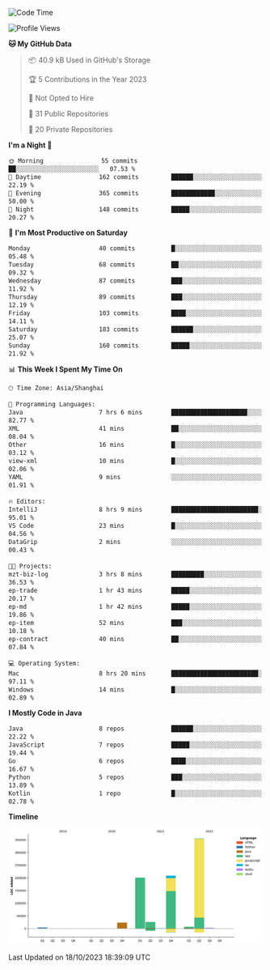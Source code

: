 <!--START_SECTION:waka-->
![Code Time](http://img.shields.io/badge/Code%20Time-2%2C111%20hrs%2046%20mins-blue)

![Profile Views](http://img.shields.io/badge/Profile%20Views-0-blue)

**🐱 My GitHub Data** 

> 📦 40.9 kB Used in GitHub's Storage 
 > 
> 🏆 5 Contributions in the Year 2023
 > 
> 🚫 Not Opted to Hire
 > 
> 📜 31 Public Repositories 
 > 
> 🔑 20 Private Repositories 
 > 
**I'm a Night 🦉** 

```text
🌞 Morning                55 commits          ██░░░░░░░░░░░░░░░░░░░░░░░   07.53 % 
🌆 Daytime                162 commits         ██████░░░░░░░░░░░░░░░░░░░   22.19 % 
🌃 Evening                365 commits         ████████████░░░░░░░░░░░░░   50.00 % 
🌙 Night                  148 commits         █████░░░░░░░░░░░░░░░░░░░░   20.27 % 
```
📅 **I'm Most Productive on Saturday** 

```text
Monday                   40 commits          █░░░░░░░░░░░░░░░░░░░░░░░░   05.48 % 
Tuesday                  68 commits          ██░░░░░░░░░░░░░░░░░░░░░░░   09.32 % 
Wednesday                87 commits          ███░░░░░░░░░░░░░░░░░░░░░░   11.92 % 
Thursday                 89 commits          ███░░░░░░░░░░░░░░░░░░░░░░   12.19 % 
Friday                   103 commits         ████░░░░░░░░░░░░░░░░░░░░░   14.11 % 
Saturday                 183 commits         ██████░░░░░░░░░░░░░░░░░░░   25.07 % 
Sunday                   160 commits         █████░░░░░░░░░░░░░░░░░░░░   21.92 % 
```


📊 **This Week I Spent My Time On** 

```text
🕑︎ Time Zone: Asia/Shanghai

💬 Programming Languages: 
Java                     7 hrs 6 mins        █████████████████████░░░░   82.77 % 
XML                      41 mins             ██░░░░░░░░░░░░░░░░░░░░░░░   08.04 % 
Other                    16 mins             █░░░░░░░░░░░░░░░░░░░░░░░░   03.12 % 
view-xml                 10 mins             █░░░░░░░░░░░░░░░░░░░░░░░░   02.06 % 
YAML                     9 mins              ░░░░░░░░░░░░░░░░░░░░░░░░░   01.91 % 

🔥 Editors: 
IntelliJ                 8 hrs 9 mins        ████████████████████████░   95.01 % 
VS Code                  23 mins             █░░░░░░░░░░░░░░░░░░░░░░░░   04.56 % 
DataGrip                 2 mins              ░░░░░░░░░░░░░░░░░░░░░░░░░   00.43 % 

🐱‍💻 Projects: 
mzt-biz-log              3 hrs 8 mins        █████████░░░░░░░░░░░░░░░░   36.53 % 
ep-trade                 1 hr 43 mins        █████░░░░░░░░░░░░░░░░░░░░   20.17 % 
ep-md                    1 hr 42 mins        █████░░░░░░░░░░░░░░░░░░░░   19.86 % 
ep-item                  52 mins             ███░░░░░░░░░░░░░░░░░░░░░░   10.18 % 
ep-contract              40 mins             ██░░░░░░░░░░░░░░░░░░░░░░░   07.84 % 

💻 Operating System: 
Mac                      8 hrs 20 mins       ████████████████████████░   97.11 % 
Windows                  14 mins             █░░░░░░░░░░░░░░░░░░░░░░░░   02.89 % 
```

**I Mostly Code in Java** 

```text
Java                     8 repos             ██████░░░░░░░░░░░░░░░░░░░   22.22 % 
JavaScript               7 repos             █████░░░░░░░░░░░░░░░░░░░░   19.44 % 
Go                       6 repos             ████░░░░░░░░░░░░░░░░░░░░░   16.67 % 
Python                   5 repos             ███░░░░░░░░░░░░░░░░░░░░░░   13.89 % 
Kotlin                   1 repo              █░░░░░░░░░░░░░░░░░░░░░░░░   02.78 % 
```



**Timeline**

![Lines of Code chart](https://raw.githubusercontent.com/youtiaoguagua/youtiaoguagua/master/assets/bar_graph.png)


 Last Updated on 18/10/2023 18:39:09 UTC
<!--END_SECTION:waka-->